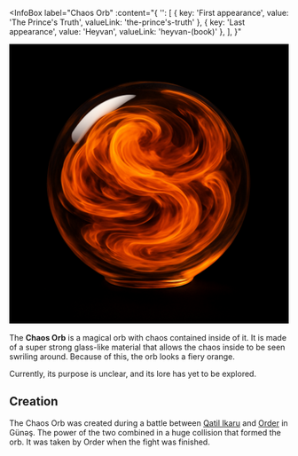 <InfoBox
  label="Chaos Orb"
  :content="{
    '': [
      { key: 'First appearance', value: 'The Prince\'s Truth', valueLink: 'the-prince\'s-truth' },
      { key: 'Last appearance', value: 'Heyvan', valueLink: 'heyvan-(book)' },
    ],
  }"
>
  <img src="../images/chaos-orb-1.png" alt="Chaos Orb" />
</InfoBox>

The **Chaos Orb** is a magical orb with chaos contained inside of it. It is made of a super strong glass-like material that allows the chaos inside to be seen swriling around. Because of this, the orb looks a fiery orange.

Currently, its purpose is unclear, and its lore has yet to be explored.

## Creation

The Chaos Orb was created during a battle between [Qatil Ikaru](/qatil-ikaru) and [Order](/order) in Günəş. The power of the two combined in a huge collision that formed the orb. It was taken by Order when the fight was finished.